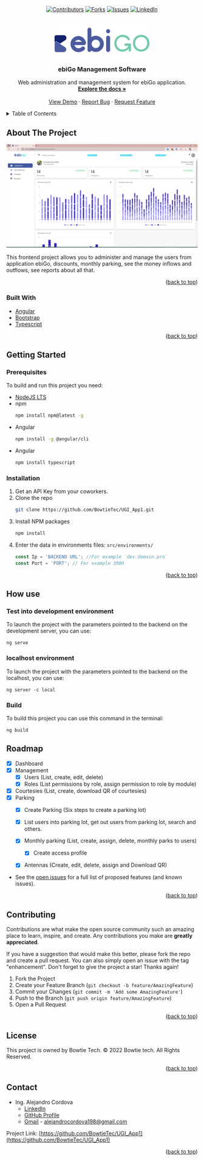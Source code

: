 <div id="top"></div>

<!-- PROJECT SHIELDS -->
<div align="center">

[![Contributors][contributors-shield]][contributors-url]
[![Forks][forks-shield]][forks-url]
[![Issues][issues-shield]][issues-url]
[![LinkedIn][linkedin-shield]][linkedin-url]


</div>

<!-- PROJECT LOGO -->
<br />
<div align="center">
  <a href="https://github.com/BowtieTec/UGI_App1">
    <img src="src/assets/img/logo.png" alt="Logo" >
  </a>

<h3 align="center">ebiGo Management Software</h3>

  <p align="center">
    Web administration and management system for ebiGo application.
    <br>
    <a href="https://github.com/BowtieTec/UGI_App1"><strong>Explore the docs »</strong></a>
    <br>
    <br>
    <a href="https://dev.bowtietech.pro/ebiGo/#/">View Demo</a>
    ·
    <a href="https://github.com/BowtieTec/UGI_App1/issues">Report Bug</a>
    ·
    <a href="https://github.com/BowtieTec/UGI_App1/issues">Request Feature</a>
  </p>
</div>



<!-- TABLE OF CONTENTS -->
<details>
  <summary>Table of Contents</summary>
  <ol>
    <li>
      <a href="#about-the-project">About The Project</a>
      <ul>
        <li><a href="#built-with">Built With</a></li>
      </ul>
    </li>
    <li>
      <a href="#getting-started">Getting Started</a>
      <ul>
        <li><a href="#prerequisites">Prerequisites</a></li>
        <li><a href="#installation">Installation</a></li>
      </ul>
    </li>
    <li><a href="#roadmap">Roadmap</a></li>
    <li><a href="#contributing">Contributing</a></li>
    <li><a href="#license">License</a></li>
    <li><a href="#contact">Contact</a></li>
  </ol>
</details>



<!-- ABOUT THE PROJECT -->

## About The Project

[![Product Name Screen Shot][product-screenshot]](https://dev.bowtietech.pro/ebiGo/#/)

This frontend project allows you to administer and manage the users from application ebiGo, discounts, monthly parking,
see the money inflows and outflows, see reports about all that.

<p align="right">(<a href="#top">back to top</a>)</p>

### Built With

* [Angular](https://angular.io/)
* [Bootstrap](https://getbootstrap.com)
* [Typescript](https://www.typescriptlang.org/)

<p align="right">(<a href="#top">back to top</a>)</p>



<!-- GETTING STARTED -->

## Getting Started

### Prerequisites

To build and run this project you need:

* [NodeJS LTS](https://nodejs.org/en/download/)
* npm
  ```sh
  npm install npm@latest -g
  ```
* Angular
  ```sh
  npm install -g @angular/cli
  ```
* Angular
  ```sh
  npm install typescript   
  ```

### Installation

1. Get an API Key from your coworkers.
2. Clone the repo
   ```sh
   git clone https://github.com/BowtieTec/UGI_App1.git
   ```
3. Install NPM packages
   ```sh
   npm install
   ```
4. Enter the data in environments files: `src/environments/`
   ```js
   const Ip = 'BACKEND URL'; //For example `dev.domain.pro`
   const Port = 'PORT'; // For example 3000
   ```

<p align="right">(<a href="#top">back to top</a>)</p>

<!-- How Use -->

## How use

### Test into development environment

To launch the project with the parameters pointed to the backend on the development server, you can use:

   ```shell
   ng serve
   ```

### localhost environment

To launch the project with the parameters pointed to the backend on the localhost, you can use:

   ```shell
   ng server -c local
   ```

### Build

To build this project you can use this command in the terminal:

   ```shell
   ng build
   ```

<!-- ROADMAP -->

## Roadmap

- [x] Dashboard
- [x] Management
  - [x] Users (List, create, edit, delete)
  - [x] Roles (List permissions by role, assign permission to role by module)
- [x] Courtesies (List, create, download QR of courtesies)
- [x] Parking
  - [x] Create Parking (Six steps to create a parking lot)
  - [x] List users into parking lot, get out users from parking lot, search and others.
  - [x] Monthly parking (List, create, assign, delete, monthly parks to users)
    - [x] Create access profile
  - [x] Antennas (Create, edit, delete, assign and Download QR)


- See the [open issues](https://github.com/BowtieTec/UGI_App1/issues) for a full list of proposed features (and known
  issues).

<p align="right">(<a href="#top">back to top</a>)</p>
<!-- CONTRIBUTING -->

## Contributing

Contributions are what make the open source community such an amazing place to learn, inspire, and create. Any
contributions you make are **greatly appreciated**.

If you have a suggestion that would make this better, please fork the repo and create a pull request. You can also
simply open an issue with the tag "enhancement". Don't forget to give the project a star! Thanks again!

1. Fork the Project
2. Create your Feature Branch (`git checkout -b feature/AmazingFeature`)
3. Commit your Changes (`git commit -m 'Add some AmazingFeature'`)
4. Push to the Branch (`git push origin feature/AmazingFeature`)
5. Open a Pull Request

<p align="right">(<a href="#top">back to top</a>)</p>

<!-- LICENSE -->

## License

This project is owned by Bowtie Tech. © 2022 Bowtie tech. All Rights Reserved.
<p align="right">(<a href="#top">back to top</a>)</p>

<!-- CONTACT -->

## Contact

- Ing. Alejandro Cordova
  - [LinkedIn](https://www.linkedin.com/in/acordovam/)
  - [GitHub Profile](https://github.com/Acordovam)
  - [Gmail](mailto:alejandrocordova198@gmail.com) - alejandrocordova198@gmail.com

Project Link: [https://github.com/BowtieTec/UGI_App1](https://github.com/BowtieTec/UGI_App1)

<p align="right">(<a href="#top">back to top</a>)</p>


[contributors-shield]: https://img.shields.io/github/contributors/BowtieTec/UGI_App1.svg?style=for-the-badge

[contributors-url]: https://github.com/BowtieTec/UGI_App1/graphs/contributors

[forks-shield]: https://img.shields.io/github/forks/BowtieTec/UGI_App1.svg?style=for-the-badge

[forks-url]: https://github.com/BowtieTec/UGI_App1/network/members

[stars-shield]: https://img.shields.io/github/stars/BowtieTec/UGI_App1.svg?style=for-the-badge

[stars-url]: https://github.com/BowtieTec/UGI_App1/stargazers

[issues-shield]: https://img.shields.io/github/issues/BowtieTec/UGI_App1.svg?style=for-the-badge

[issues-url]: https://github.com/BowtieTec/UGI_App1/issues

[license-shield]: https://img.shields.io/github/license/BowtieTec/UGI_App1.svg?style=for-the-badge

[license-url]: https://github.com/BowtieTec/UGI_App1/blob/master/LICENSE.txt

[linkedin-shield]: https://img.shields.io/badge/-LinkedIn-black.svg?style=for-the-badge&logo=linkedin&colorB=555

[linkedin-url]: https://www.linkedin.com/in/acordovam/

[product-screenshot]: src/assets/img/screenshoot1.png

